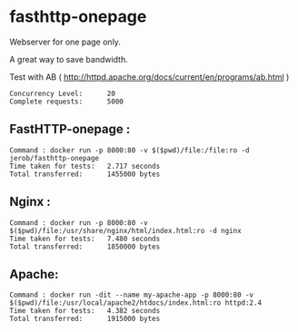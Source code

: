 # fasthttp-onepage

Webserver for one page only.

A great way to save bandwidth.

Test with AB ( http://httpd.apache.org/docs/current/en/programs/ab.html )

```
Concurrency Level:      20
Complete requests:      5000
```

## FastHTTP-onepage :

```
Command : docker run -p 8000:80 -v $($pwd)/file:/file:ro -d jerob/fasthttp-onepage
Time taken for tests:   2.717 seconds
Total transferred:      1455000 bytes
```

## Nginx :

```
Command : docker run -p 8000:80 -v $($pwd)/file:/usr/share/nginx/html/index.html:ro -d nginx
Time taken for tests:   7.480 seconds
Total transferred:      1850000 bytes
```

## Apache:

```
Command : docker run -dit --name my-apache-app -p 8000:80 -v $($pwd)/file:/usr/local/apache2/htdocs/index.html:ro httpd:2.4
Time taken for tests:   4.382 seconds
Total transferred:      1915000 bytes
```
